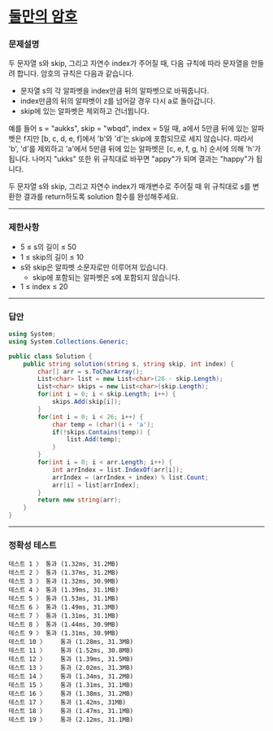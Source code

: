 # <a href="https://school.programmers.co.kr/learn/courses/30/lessons/155652">둘만의 암호</a>

### 문제설명

두 문자열 s와 skip, 그리고 자연수 index가 주어질 때, 다음 규칙에 따라 문자열을 만들려 합니다. 암호의 규칙은 다음과 같습니다.

 - 문자열 s의 각 알파벳을 index만큼 뒤의 알파벳으로 바꿔줍니다.
 - index만큼의 뒤의 알파벳이 z를 넘어갈 경우 다시 a로 돌아갑니다.
 - skip에 있는 알파벳은 제외하고 건너뜁니다.

예를 들어 s = "aukks", skip = "wbqd", index = 5일 때, a에서 5만큼 뒤에 있는 알파벳은 f지만 [b, c, d, e, f]에서 'b'와 'd'는 skip에 포함되므로 세지 않습니다. 따라서 'b', 'd'를 제외하고 'a'에서 5만큼 뒤에 있는 알파벳은 [c, e, f, g, h] 순서에 의해 'h'가 됩니다. 나머지 "ukks" 또한 위 규칙대로 바꾸면 "appy"가 되며 결과는 "happy"가 됩니다.

두 문자열 s와 skip, 그리고 자연수 index가 매개변수로 주어질 때 위 규칙대로 s를 변환한 결과를 return하도록 solution 함수를 완성해주세요.

***

### 제한사항

 - 5 ≤ s의 길이 ≤ 50
 - 1 ≤ skip의 길이 ≤ 10
 - s와 skip은 알파벳 소문자로만 이루어져 있습니다.
   - skip에 포함되는 알파벳은 s에 포함되지 않습니다.
 - 1 ≤ index ≤ 20

***

### 답안
``` csharp
using System;
using System.Collections.Generic;

public class Solution {
    public string solution(string s, string skip, int index) {
        char[] arr = s.ToCharArray();
        List<char> list = new List<char>(26 - skip.Length);
        List<char> skips = new List<char>(skip.Length);
        for(int i = 0; i < skip.Length; i++) {
            skips.Add(skip[i]);
        }
        for(int i = 0; i < 26; i++) {
            char temp = (char)(i + 'a');
            if(!skips.Contains(temp)) {
                list.Add(temp);
            }
        }
        for(int i = 0; i < arr.Length; i++) {
            int arrIndex = list.IndexOf(arr[i]);
            arrIndex = (arrIndex + index) % list.Count;
            arr[i] = list[arrIndex];
        }
        return new string(arr);
    }
}
```

***

### 정확성 테스트
```
테스트 1 〉	통과 (1.32ms, 31.2MB)
테스트 2 〉	통과 (1.37ms, 31.2MB)
테스트 3 〉	통과 (1.32ms, 30.9MB)
테스트 4 〉	통과 (1.39ms, 31.1MB)
테스트 5 〉	통과 (1.53ms, 31.1MB)
테스트 6 〉	통과 (1.49ms, 31.3MB)
테스트 7 〉	통과 (1.31ms, 31.1MB)
테스트 8 〉	통과 (1.44ms, 30.9MB)
테스트 9 〉	통과 (1.31ms, 30.9MB)
테스트 10 〉	통과 (1.28ms, 31.3MB)
테스트 11 〉	통과 (1.52ms, 30.8MB)
테스트 12 〉	통과 (1.39ms, 31.5MB)
테스트 13 〉	통과 (2.02ms, 31.3MB)
테스트 14 〉	통과 (1.34ms, 31.2MB)
테스트 15 〉	통과 (1.31ms, 31.1MB)
테스트 16 〉	통과 (1.38ms, 31.2MB)
테스트 17 〉	통과 (1.42ms, 31MB)
테스트 18 〉	통과 (1.47ms, 31.1MB)
테스트 19 〉	통과 (2.12ms, 31.1MB)
```